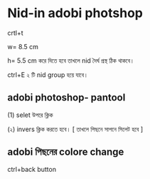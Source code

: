 # Nid-in adobi photshop

crtl+t 

w= 8.5 cm

h= 5.5 cm করে দিতে হবে তাখলে nid দৈর্ঘ প্রস্থ ঠিক থাকবে। 

ctrl+E ২ টি nid group হয়ে যাবে। 

 ## adobi photoshop- pantool

 (1) selet উপরে ক্লিক

 (২) invers ক্লিক করতে হবে। [ তাখলে পিছনে সাপনে সিলেট হবে ]

## adobi পিছনের colore change 

ctrl+back button
 
